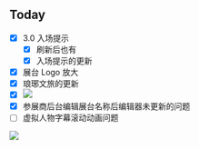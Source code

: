 ## Today

- [x] 3.0 入场提示
	- [x] 刷新后也有
	- [x] 入场提示的更新
- [x] 展台 Logo 放大
- [x] 琅琊文旅的更新
- [x] ![](Pasted%20image%2020240430154847.png)
- [x] 参展商后台编辑展台名称后编辑器未更新的问题
- [ ] 虚拟人物字幕滚动动画问题
	
![](Pasted%20image%2020240430135355.png)